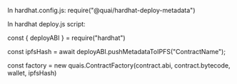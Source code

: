In hardhat.config.js: require("@quai/hardhat-deploy-metadata")

In hardhat deploy.js script:

const { deployABI } = require("hardhat")

const ipfsHash = await deployABI.pushMetadataToIPFS("ContractName");

const factory = new quais.ContractFactory(contract.abi, contract.bytecode, wallet, ipfsHash)
